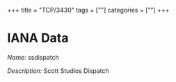 +++
title = "TCP/3430"
tags = [""]
categories = [""]
+++

# IANA Data

_Name:_ ssdispatch

_Description:_ Scott Studios Dispatch


